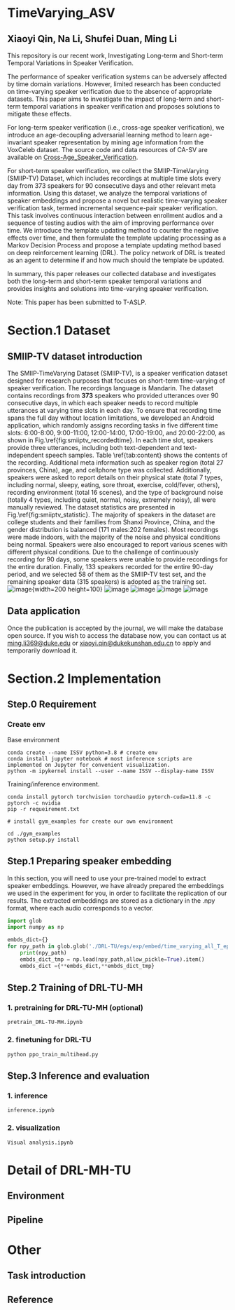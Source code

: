 # TimeVarying_ASV

## Xiaoyi Qin, Na Li, Shufei Duan, Ming Li

This repository is our recent work, Investigating Long-term and Short-term Temporal Variations in Speaker Verification.

The performance of speaker verification systems can be adversely affected by time domain variations. However, limited research has been conducted on time-varying speaker verification due to the absence of appropriate datasets. This paper aims to investigate the impact of long-term and short-term temporal variations in speaker verification and proposes solutions to mitigate these effects. 

For long-term speaker verification (i.e., cross-age speaker verification), we introduce an age-decoupling adversarial learning method to learn age-invariant speaker representation by mining age information from the VoxCeleb dataset. The source code and data resources of CA-SV are available on [Cross-Age_Speaker_Verification](https://github.com/qinxiaoyi/Cross-Age_Speaker_Verification).

For short-term speaker verification, we collect the SMIIP-TimeVarying (SMIIP-TV) Dataset, which includes recordings at multiple time slots every day from 373 speakers for 90 consecutive days and other relevant meta information. Using this dataset, we analyze the temporal variations of speaker embeddings and propose a novel but realistic time-varying speaker verification task, termed incremental sequence-pair speaker verification. This task involves continuous interaction between enrollment audios and a sequence of testing audios with the aim of improving performance over time. We introduce the template updating method to counter the negative effects over time, and then formulate the template updating processing as a Markov Decision Process and propose a template updating method based on deep reinforcement learning (DRL). The policy network of DRL is treated as an agent to determine if and how much should the template be updated.

In summary, this paper releases our collected database and  investigates both the long-term and short-term speaker temporal variations and provides insights and solutions into time-varying speaker verification.

Note: This paper has been submitted to T-ASLP.

# Section.1 Dataset 

## SMIIP-TV dataset introduction
The SMIIP-TimeVarying Dataset (SMIIP-TV), is a speaker verification dataset designed for research purposes that focuses on short-term time-varying of speaker verification. The recordings language is Mandarin. The dataset contains recordings from **373** speakers who provided utterances over 90 consecutive days, in which each speaker needs to record multiple utterances at varying time slots in each day. To ensure that recording time spans the full day without location limitations, we developed an Android application, which randomly assigns recording tasks in five different time slots: 6:00-8:00, 9:00-11:00, 12:00-14:00, 17:00-19:00, and 20:00-22:00, as shown in Fig.\ref{fig:smiiptv_recordedtime}. In each time slot, speakers provide three utterances, including both text-dependent and text-independent speech samples. Table \ref{tab:content} shows the contents of the recording. Additional meta information such as speaker region (total 27 provinces, China), age, and cellphone type was collected. Additionally, speakers were asked to report details on their physical state (total 7 types, including normal, sleepy, eating, sore throat, exercise, cold/fever, others), recording environment (total 16 scenes), and the type of background noise (totally 4 types, including quiet, normal, noisy, extremely noisy), all were manually reviewed. The dataset statistics are presented in Fig.\ref{fig:smiiptv_statistic}. The majority of speakers in the dataset are college students and their families from Shanxi Province, China, and the gender distribution is balanced (171 males:202 females). Most recordings were made  indoors, with the majority of the noise and physical conditions being normal. Speakers were also encouraged to report various scenes with different physical conditions. Due to the challenge of continuously recording for 90 days, some speakers were unable to provide recordings for the entire duration. Finally, 133 speakers recorded for the entire 90-day period, and we selected 58 of them as the SMIIP-TV test set, and the remaining speaker data (315 speakers) is adopted as the training set.
![image](https://github.com/qinxiaoyi/TimeVarying_ASV/blob/main/img/smiiptv_age_dis.png){width=200 height=100}
![image](https://github.com/qinxiaoyi/TimeVarying_ASV/blob/main/img/smiiptv_body_dis.png)
![image](https://github.com/qinxiaoyi/TimeVarying_ASV/blob/main/img/smiiptv_noise_dis_m.png)
![image](https://github.com/qinxiaoyi/TimeVarying_ASV/blob/main/img/smiiptv_recordedtime_dis.png)
![image](https://github.com/qinxiaoyi/TimeVarying_ASV/blob/main/img/smiiptv_scene_dis.png)


## Data application

Once the publication is accepted by the journal, we will make the database open source. If you wish to access the database now, you can contact us at [ming.li369@duke.edu](ming.li369@duke.edu) or [xiaoyi.qin@dukekunshan.edu.cn](xiaoyi.qin@dukekunshan.edu.cn) to apply and temporarily download it.

# Section.2 Implementation

## Step.0 Requirement

### Create env  

Base environment

```shell
conda create --name ISSV python=3.8 # create env
conda install jupyter notebook # most inference scripts are implemented on Jupyter for convenient visualization.
python -m ipykernel install --user --name ISSV --display-name ISSV
```

Training/inference environment.

```
conda install pytorch torchvision torchaudio pytorch-cuda=11.8 -c pytorch -c nvidia
pip -r requeirement.txt

# install gym_examples for create our own environment

cd ./gym_examples
python setup.py install
```


## Step.1 Preparing speaker embedding

In this section, you will need to use your pre-trained model to extract speaker embeddings. However, we have already prepared the embeddings we used in the experiment for you, in order to facilitate the replication of our results. The extracted embeddings are stored as a dictionary in the .npy format, where each audio corresponds to a vector.

```python
import glob
import numpy as np

embds_dict={}
for npy_path in glob.glob('./DRL-TU/egs/exp/embed/time_varying_all_T_epoch21_rank*.npy'):
    print(npy_path)
    embds_dict_tmp = np.load(npy_path,allow_pickle=True).item()
    embds_dict ={**embds_dict,**embds_dict_tmp}
```

## Step.2 Training of DRL-TU-MH

### 1. pretraining for  DRL-TU-MH (optional)

```shell
pretrain_DRL-TU-MH.ipynb
```

### 2. finetuning for DRL-TU

```shell
python ppo_train_multihead.py
```



## Step.3 Inference and evaluation

### 1. inference

```shell
inference.ipynb
```

### 2. visualization

```shell
Visual analysis.ipynb

```


# Detail of DRL-MH-TU

## Environment

## Pipeline


# Other 

## Task introduction

## Reference
